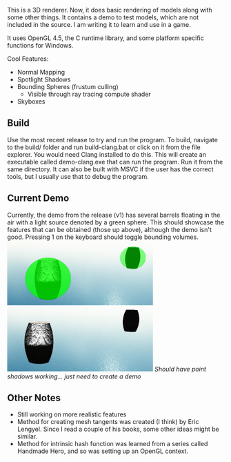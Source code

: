 This is a 3D renderer. Now, it does basic rendering of models along with some other things. It contains a demo to test models, which are not included in the source.
I am writing it to learn and use in a game.

It uses OpenGL 4.5, the C runtime library, and some platform specific functions for Windows.

Cool Features:
- Normal Mapping
- Spotlight Shadows
- Bounding Spheres (frustum culling)
  - Visible through ray tracing compute shader
- Skyboxes

## Build
Use the most recent release to try and run the program. To build, navigate to the build/ folder and run build-clang.bat or click on it from the file explorer. You would need Clang installed to do this. This will create an executable called demo-clang.exe that can run the program. Run it from the same directory. It can also be built with MSVC if the user has the correct tools, but I usually use that to debug the program.

## Current Demo
Currently, the demo from the release (v1) has several barrels floating in the air with a light source denoted by a green sphere. This should showcase the features that can be obtained (those up above), although the demo isn't good. Pressing 1 on the keyboard should toggle bounding volumes. 
<br>
<img src=samples/bounding.PNG width="338" height="150" /> <img src=samples/no_bounding.PNG width="338" height="150" />
*Should have point shadows working... just need to create a demo*
## Other Notes
- Still working on more realistic features
- Method for creating mesh tangents was created (I think) by Eric Lengyel. Since I read a couple of his books, some other ideas might be similar.
- Method for intrinsic hash function was learned from a series called Handmade Hero, and so was setting up an OpenGL context.
